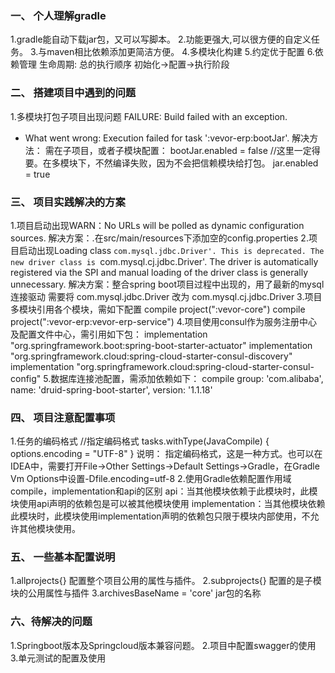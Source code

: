 ### 一、 个人理解gradle
1.gradle能自动下载jar包，又可以写脚本。
2.功能更强大,可以很方便的自定义任务。
3.与maven相比依赖添加更简洁方便。
4.多模块化构建
5.约定优于配置
6.依赖管理
生命周期:
总的执行顺序 初始化->配置->执行阶段
### 二、 搭建项目中遇到的问题
1.多模块打包子项目出现问题
FAILURE: Build failed with an exception.
* What went wrong:
Execution failed for task ':vevor-erp:bootJar'.
解决方法：
需在子项目，或者子模块配置：
bootJar.enabled = false
//这里一定得要。在多模块下，不然编译失败，因为不会把信赖模块给打包。
jar.enabled = true

### 三、 项目实践解决的方案
1.项目启动出现WARN：No URLs will be polled as dynamic configuration sources.
解决方案：.在src/main/resources下添加空的config.properties
2.项目启动出现Loading class `com.mysql.jdbc.Driver'. This is deprecated. The new driver class is `com.mysql.cj.jdbc.Driver'. The driver is automatically registered via the SPI and manual loading of the driver class is generally unnecessary.
解决方案：整合spring boot项目过程中出现的，用了最新的mysql 连接驱动
需要将 com.mysql.jdbc.Driver  改为  com.mysql.cj.jdbc.Driver
3.项目多模块引用各个模块，需如下配置
  compile project(":vevor-core")
  compile project(":vevor-erp:vevor-erp-service")
4.项目使用consul作为服务注册中心及配置文件中心，需引用如下包：
 implementation "org.springframework.boot:spring-boot-starter-actuator"
 implementation "org.springframework.cloud:spring-cloud-starter-consul-discovery"
 implementation "org.springframework.cloud:spring-cloud-starter-consul-config"
5.数据库连接池配置，需添加依赖如下：
 compile group: 'com.alibaba', name: 'druid-spring-boot-starter', version: '1.1.18'

### 四、 项目注意配置事项
1.任务的编码格式
    //指定编码格式
    tasks.withType(JavaCompile) {
        options.encoding = "UTF-8"
}
说明：
指定编码格式，这是一种方式。也可以在IDEA中，需要打开File->Other Settings->Default Settings->Gradle，在Gradle Vm Options中设置-Dfile.encoding=utf-8
2.使用Gradle依赖配置作用域compile，implementation和api的区别
api：当其他模块依赖于此模块时，此模块使用api声明的依赖包是可以被其他模块使用
implementation：当其他模块依赖此模块时，此模块使用implementation声明的依赖包只限于模块内部使用，不允许其他模块使用。
### 五、 一些基本配置说明
1.allprojects{} 配置整个项目公用的属性与插件。
2.subprojects{} 配置的是子模块的公用属性与插件
3.archivesBaseName = 'core'  jar包的名称

### 六、待解决的问题
1.Springboot版本及Springcloud版本兼容问题。
2.项目中配置swagger的使用
3.单元测试的配置及使用